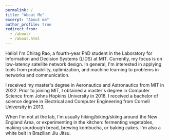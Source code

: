 ```yaml
---
permalink: /
title: "About Me"
excerpt: "About me"
author_profile: true
redirect_from: 
  - /about/
  - /about.html
---
```


Hello! I'm Chirag Rao, a fourth-year PhD student in the Laboratory for Information and Decision Systems (LIDS) at MIT. Currently, my focus is on low-latency satellite network design. In general, I'm interested in applying tools from probability, optimization, and machine learning to problems in networks and communication.

I received my master's degree in Aeronautics and Astronautics from MIT in 2022. Prior to joining MIT, I obtained a master's degree in Computer Science from Johns Hopkins University in 2018. I received a bachelor of science degree in Electrical and Computer Engineering from Cornell University in 2013.

When I'm not at the lab, I'm usually hiking/biking/skiing around the New England Area, or experimenting in the kitchen: fermenting vegetables, making sourdough bread, brewing kombucha, or baking cakes. I'm also a white belt in Brazilian Jiu Jitsu.
